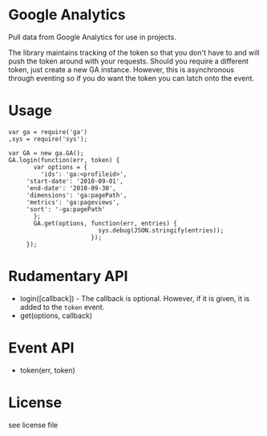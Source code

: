 Google Analytics
============

Pull data from Google Analytics for use in projects.

The library maintains tracking of the token so that you don't have to and will push the token around with your requests. Should you require a different token, just create a new GA instance. However, this is asynchronous through eventing so if you do want the token you can latch onto the event.


Usage
============

    var ga = require('ga') 
    ,sys = require('sys'); 
    
    var GA = new ga.GA();
    GA.login(function(err, token) {
           var options = {
    	     'ids': 'ga:<profileid>',
	     'start-date': '2010-09-01',
	     'end-date': '2010-09-30',
	     'dimensions': 'ga:pagePath',
	     'metrics': 'ga:pageviews',
	     'sort': '-ga:pagePath'
           };
           GA.get(options, function(err, entries) {
                             sys.debug(JSON.stringify(entries));
                           });
         });


Rudamentary API
============

* login([callback]) - The callback is optional. However, if it is given, it is added to the `token` event.
* get(options, callback)

Event API
============

* token(err, token)


License
============

see license file